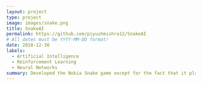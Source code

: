 ```yaml
---
layout: project
type: project
image: images/snake.png
title: SnakeAI
permalink: https://github.com/piyushmishra12/SnakeAI
# All dates must be YYYY-MM-DD format!
date: 2018-12-30
labels:
  - Artificial Intelligence
  - Reinforcement Learning
  - Neural Networks
summary: Developed the Nokia Snake game except for the fact that it plays itself and learns how to get better.
---
```


